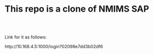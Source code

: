 <h1>This repo is a clone of NMIMS SAP</h1>
<br><br>
<p>Link for it as follows: </p>
<p>http://10.168.4.5:1000/login?02098e7dd3b02df6</p>
<br>
